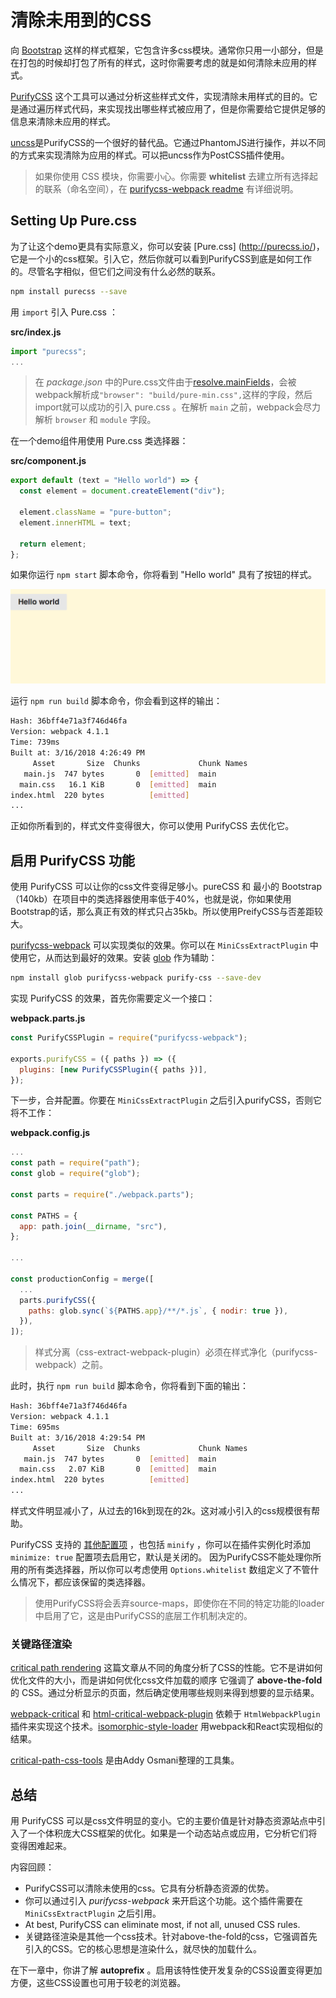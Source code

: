 # 清除未用到的CSS

向 [Bootstrap](https://getbootstrap.com/) 这样的样式框架，它包含许多css模块。通常你只用一小部分，但是在打包的时候却打包了所有的样式，这时你需要考虑的就是如何清除未应用的样式。

[PurifyCSS](https://www.npmjs.com/package/purifycss) 这个工具可以通过分析这些样式文件，实现清除未用样式的目的。它是通过遍历样式代码，来实现找出哪些样式被应用了，但是你需要给它提供足够的信息来清除未应用的样式。

[uncss](https://www.npmjs.com/package/uncss)是PurifyCSS的一个很好的替代品。它通过PhantomJS进行操作，并以不同的方式来实现清除为应用的样式。可以把uncss作为PostCSS插件使用。

> 如果你使用 CSS 模块，你需要小心。你需要 **whitelist** 去建立所有选择起的联系（命名空间），在 [purifycss-webpack readme](https://github.com/webpack-contrib/purifycss-webpack#usage-with-css-modules) 有详细说明。

## Setting Up Pure.css

为了让这个demo更具有实际意义，你可以安装 [Pure.css] (http://purecss.io/)，它是一个小的css框架。引入它，然后你就可以看到PurifyCSS到底是如何工作的。尽管名字相似，但它们之间没有什么必然的联系。

```bash
npm install purecss --save
```

用 `import` 引入 Pure.css ：

**src/index.js**

```javascript
import "purecss";
...
```

> 在 *package.json* 中的Pure.css文件由于[resolve.mainFields](https://webpack.js.org/configuration/resolve/#resolve-mainfields)，会被webpack解析成`"browser": "build/pure-min.css",`这样的字段，然后import就可以成功的引入 pure.css 。在解析 `main` 之前，webpack会尽力解析 `browser` 和 `module` 字段。

在一个demo组件用使用 Pure.css 类选择器：

**src/component.js**

```javascript
export default (text = "Hello world") => {
  const element = document.createElement("div");

  element.className = "pure-button";
  element.innerHTML = text;

  return element;
};
```

如果你运行 `npm start` 脚本命令，你将看到 "Hello world" 具有了按钮的样式。

![Styled hello](../../images/styled-button.png)

运行 `npm run build` 脚本命令，你会看到这样的输出：

```bash
Hash: 36bff4e71a3f746d46fa
Version: webpack 4.1.1
Time: 739ms
Built at: 3/16/2018 4:26:49 PM
     Asset       Size  Chunks             Chunk Names
   main.js  747 bytes       0  [emitted]  main
  main.css   16.1 KiB       0  [emitted]  main
index.html  220 bytes          [emitted]
...
```

正如你所看到的，样式文件变得很大，你可以使用 PurifyCSS 去优化它。

## 启用 PurifyCSS 功能

使用 PurifyCSS 可以让你的css文件变得足够小。pureCSS 和 最小的 Bootstrap（140kb）在项目中的类选择器使用率低于40%，也就是说，你如果使用Bootstrap的话，那么真正有效的样式只占35kb。所以使用PreifyCSS与否差距较大。

[purifycss-webpack](https://www.npmjs.com/package/purifycss-webpack) 可以实现类似的效果。你可以在 `MiniCssExtractPlugin` 中使用它，从而达到最好的效果。安装 [glob](https://www.npmjs.org/package/glob) 作为辅助：

```bash
npm install glob purifycss-webpack purify-css --save-dev
```

实现 PurifyCSS 的效果，首先你需要定义一个接口：

**webpack.parts.js**

```javascript
const PurifyCSSPlugin = require("purifycss-webpack");

exports.purifyCSS = ({ paths }) => ({
  plugins: [new PurifyCSSPlugin({ paths })],
});
```

下一步，合并配置。你要在 `MiniCssExtractPlugin` 之后引入purifyCSS，否则它将不工作：

**webpack.config.js**

```javascript
...
const path = require("path");
const glob = require("glob");

const parts = require("./webpack.parts");

const PATHS = {
  app: path.join(__dirname, "src"),
};

...

const productionConfig = merge([
  ...
  parts.purifyCSS({
    paths: glob.sync(`${PATHS.app}/**/*.js`, { nodir: true }),
  }),
]);
```

> 样式分离（css-extract-webpack-plugin）必须在样式净化（purifycss-webpack）之前。

此时，执行 `npm run build` 脚本命令，你将看到下面的输出：

```bash
Hash: 36bff4e71a3f746d46fa
Version: webpack 4.1.1
Time: 695ms
Built at: 3/16/2018 4:29:54 PM
     Asset       Size  Chunks             Chunk Names
   main.js  747 bytes       0  [emitted]  main
  main.css   2.07 KiB       0  [emitted]  main
index.html  220 bytes          [emitted]
...
```

样式文件明显减小了，从过去的16k到现在的2k。这对减小引入的css规模很有帮助。

PurifyCSS 支持的 [其他配置项](https://github.com/purifycss/purifycss#the-optional-options-argument) ，也包括 `minify` ，你可以在插件实例化时添加 `minimize: true` 配置项去启用它，默认是关闭的。 因为PurifyCSS不能处理你所用的所有类选择器，所以你可以考虑使用 `Options.whitelist` 数组定义了不管什么情况下，都应该保留的类选择器。

> 使用PurifyCSS将会丢弃source-maps，即使你在不同的特定功能的loader中启用了它，这是由PurifyCSS的底层工作机制决定的。

### 关键路径渲染

[critical path rendering](https://developers.google.com/web/fundamentals/performance/critical-rendering-path/) 这篇文章从不同的角度分析了CSS的性能。它不是讲如何优化文件的大小，而是讲如何优化css文件加载的顺序 它强调了 **above-the-fold** 的 CSS。通过分析显示的页面，然后确定使用哪些规则来得到想要的显示结果。

[webpack-critical](https://www.npmjs.com/package/webpack-critical) 和 [html-critical-webpack-plugin](https://www.npmjs.com/package/html-critical-webpack-plugin) 依赖于 `HtmlWebpackPlugin`插件来实现这个技术。[isomorphic-style-loader](https://www.npmjs.com/package/isomorphic-style-loader)  用webpack和React实现相似的结果。

[critical-path-css-tools](https://github.com/addyosmani/critical-path-css-tools) 是由Addy Osmani整理的工具集。

## 总结

用 PurifyCSS 可以是css文件明显的变小。它的主要价值是针对静态资源站点中引入了一个体积庞大CSS框架的优化。如果是一个动态站点或应用，它分析它们将变得困难起来。

内容回顾：

* PurifyCSS可以清除未使用的css。它具有分析静态资源的优势。
* 你可以通过引入 *purifycss-webpack* 来开启这个功能。这个插件需要在 `MiniCssExtractPlugin` 之后引用。
* At best, PurifyCSS can eliminate most, if not all, unused CSS rules.
* 关键路径渲染是其他一个css技术。针对above-the-fold的css，它强调首先引入的CSS。它的核心思想是渲染什么，就尽快的加载什么。

在下一章中，你讲了解 **autoprefix** 。启用该特性使开发复杂的CSS设置变得更加方便，这些CSS设置也可用于较老的浏览器。
